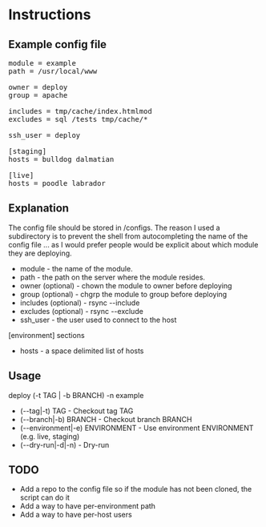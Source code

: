 Instructions
============

Example config file
-------------------
<pre>module = example
path = /usr/local/www

owner = deploy
group = apache

includes = tmp/cache/index.htmlmod
excludes = sql /tests tmp/cache/*

ssh_user = deploy

[staging]
hosts = bulldog dalmatian

[live]
hosts = poodle labrador</pre>

Explanation
-----------
The config file should be stored in /configs.  The reason I used a subdirectory is to prevent the shell from autocompleting the name of the config file ... as I would prefer people would be explicit about which module they are deploying.

* module - the name of the module.
* path - the path on the server where the module resides.
* owner (optional) - chown the module to owner before deploying
* group (optional) - chgrp the module to group before deploying
* includes (optional) - rsync --include
* excludes (optional) - rsync --exclude
* ssh_user - the user used to connect to the host

[environment] sections
* hosts - a space delimited list of hosts

Usage
-----
deploy (-t TAG | -b BRANCH) -n example

* (--tag|-t) TAG - Checkout tag TAG
* (--branch|-b) BRANCH - Checkout branch BRANCH
* (--environment|-e) ENVIRONMENT - Use environment ENVIRONMENT (e.g. live, staging)
* (--dry-run|-d|-n) - Dry-run

TODO
----
* Add a repo to the config file so if the module has not been cloned, the script can do it
* Add a way to have per-environment path
* Add a way to have per-host users